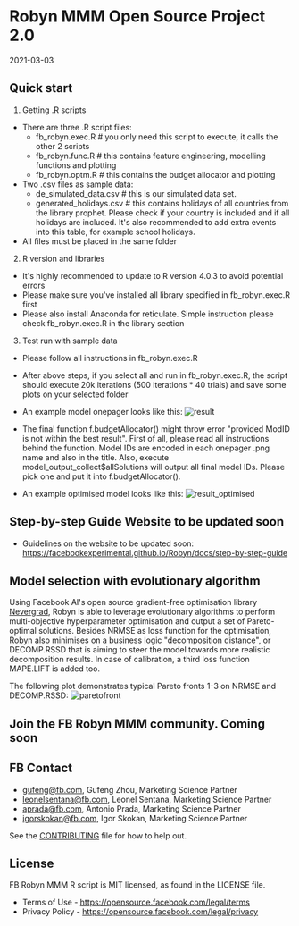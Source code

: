 # Robyn MMM Open Source Project 2.0

2021-03-03

## Quick start

1. Getting .R scripts
  * There are three .R script files:
    - fb_robyn.exec.R # you only need this script to execute, it calls the
      other 2 scripts
    - fb_robyn.func.R # this contains feature engineering, modelling functions and plotting
    - fb_robyn.optm.R # this contains the budget allocator and plotting
  * Two .csv files as sample data:
    - de_simulated_data.csv # this is our simulated data set. 
    - generated_holidays.csv # this contains holidays of all countries from the library prophet. Please check if your country is included and if all holidays are included. It's also recommended to add extra events into this table, for example school holidays.
  * All files must be placed in the same folder

2. R version and libraries
  * It's highly recommended to update to R version 4.0.3 to avoid potential errors
  * Please make sure you've installed all library specified in fb_robyn.exec.R first
  * Please also install Anaconda for reticulate. Simple instruction please check fb_robyn.exec.R in the library section

3. Test run with sample data
  * Please follow all instructions in fb_robyn.exec.R
  * After above steps, if you select all and run in fb_robyn.exec.R, the script should execute 20k iterations (500 iterations * 40 trials) and save some plots on your selected folder
  * An example model onepager looks like this:
![result](https://user-images.githubusercontent.com/14415136/110111544-c81d1f80-7db0-11eb-9a9f-51249514baae.png)

  * The final function f.budgetAllocator() might throw error "provided ModID is not within the best result". First of all, please read all instructions behind the function. Model IDs are encoded in each onepager .png name and also in the title. Also, execute model_output_collect$allSolutions will output all final model IDs. Please pick one and put it into f.budgetAllocator(). 
  * An example optimised model looks like this:
![result_optimised](https://user-images.githubusercontent.com/14415136/110111552-ceab9700-7db0-11eb-84b5-9f105c49b09b.png)


## Step-by-step Guide Website **to be updated soon**

* Guidelines on the website to be updated soon: https://facebookexperimental.github.io/Robyn/docs/step-by-step-guide

## Model selection with evolutionary algorithm

Using Facebook AI's open source gradient-free optimisation library [Nevergrad](https://facebookresearch.github.io/nevergrad/), Robyn is able to leverage evolutionary algorithms to perform multi-objective hyperparameter optimisation and output a set of Pareto-optimal solutions. Besides NRMSE as loss function for the optimisation, Robyn also minimises on a business logic "decomposition distance", or DECOMP.RSSD that is aiming to steer the model towards more realistic decomposition results. In case of calibration, a third loss function MAPE.LIFT is added too.

The following plot demonstrates typical Pareto fronts 1-3 on NRMSE and DECOMP.RSSD:
![paretofront](https://user-images.githubusercontent.com/14415136/110000483-a3269f00-7d13-11eb-85de-0bae918f4f5c.png)


## Join the FB Robyn MMM community. **Coming soon**

## FB Contact

* gufeng@fb.com, Gufeng Zhou, Marketing Science Partner
* leonelsentana@fb.com, Leonel Sentana, Marketing Science Partner
* aprada@fb.com, Antonio Prada, Marketing Science Partner
* igorskokan@fb.com, Igor Skokan, Marketing Science Partner

See the [CONTRIBUTING](CONTRIBUTING.md) file for how to help out.

## License

FB Robyn MMM R script is MIT licensed, as found in the LICENSE file.

- Terms of Use - https://opensource.facebook.com/legal/terms 
- Privacy Policy - https://opensource.facebook.com/legal/privacy
